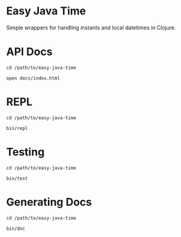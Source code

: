 # Easy Java Time

Simple wrappers for handling instants and local datetimes in Clojure.

# API Docs

```
cd /path/to/easy-java-time

open docs/index.html
```

# REPL

```
cd /path/to/easy-java-time

bin/repl
```

# Testing

```
cd /path/to/easy-java-time

bin/test
```

# Generating Docs

```
cd /path/to/easy-java-time

bin/doc
```
